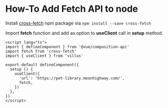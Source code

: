 # How-To Add Fetch API to node

Install [cross-fetch](https://www.npmjs.com/package/cross-fetch) npm package via `npm install --save cross-fetch`

Import **fetch** function and add as option to **useClient** call in **setup** method.
```
<script lang="ts">
import { defineComponent } from '@vue/composition-api'
import fetch from 'cross-fetch'
import { useClient } from 'villus'

export default defineComponent({
  setup () {
    useClient({
      'url': 'https://pet-library.moonhighway.com/',
      fetch,
    })
  },
})
</script>
```
